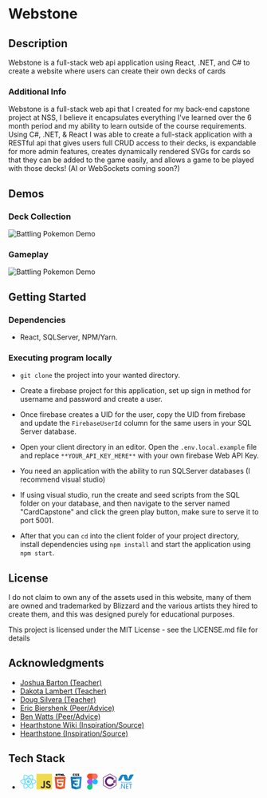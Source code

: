 # Webstone

## Description

Webstone is a full-stack web api application using React, .NET, and C# to create a website where users can create their own decks of cards

### Additional Info

Webstone is a full-stack web api that I created for my back-end capstone project at NSS, I believe it encapsulates everything I've learned over the 6 month period and my ability to learn outside of the course requirements. Using C#, .NET, & React I was able to create a full-stack application with a RESTful api that gives users full CRUD access to their decks, is expandable for more admin features, creates dynamically rendered SVGs for cards so that they can be added to the game easily, and allows a game to be played with those decks! (AI or WebSockets coming soon?)

## Demos

### Deck Collection

![Battling Pokemon Demo](/Demos/deck-creation.gif)

### Gameplay

![Battling Pokemon Demo](/Demos/gameplay.gif)

## Getting Started

### Dependencies

- React, SQLServer, NPM/Yarn.

### Executing program locally

- `git clone` the project into your wanted directory.

- Create a firebase project for this application, set up sign in method for username and password and create a user.

- Once firebase creates a UID for the user, copy the UID from firebase and update the `FirebaseUserId` column for the same users in your SQL Server database.

- Open your client directory in an editor. Open the `.env.local.example` file and replace `**YOUR_API_KEY_HERE**` with your own firebase Web API Key.

- You need an application with the ability to run SQLServer databases (I recommend visual studio)

- If using visual studio, run the create and seed scripts from the SQL folder on your database, and then navigate to the server named "CardCapstone" and click the green play button, make sure to serve it to port 5001.

- After that you can `cd` into the client folder of your project directory, install dependencies using `npm install` and start the application using `npm start`.

## License

I do not claim to own any of the assets used in this website, many of them are owned and trademarked by Blizzard and the various artists they hired to create them, and this was designed purely for educational purposes.

This project is licensed under the MIT License - see the LICENSE.md file for details

## Acknowledgments

- [Joshua Barton (Teacher)](https://github.com/joshdbarton)
- [Dakota Lambert (Teacher)](https://www.linkedin.com/in/dakotashaynelambert/)
- [Doug Silvera (Teacher)](https://www.linkedin.com/in/douglas-silvera-551104a1/)
- [Eric Biershenk (Peer/Advice)](https://www.linkedin.com/in/eric-bierschenk-b38ab71b3/)
- [Ben Watts (Peer/Advice)](https://www.linkedin.com/in/ben-watts9/)
- [Hearthstone Wiki (Inspiration/Source)](https://hearthstone.fandom.com/wiki/Hearthstone_Wiki)
- [Hearthstone (Inspiration/Source)](https://hearthstone.blizzard.com/en-us)

## Tech Stack

- <nobr><img width ='32px' src ='https://raw.githubusercontent.com/devicons/devicon/1119b9f84c0290e0f0b38982099a2bd027a48bf1/icons/react/react-original.svg'><img width ='32px' src ='https://raw.githubusercontent.com/devicons/devicon/master/icons/javascript/javascript-original.svg'><img width ='32px' src ='https://raw.githubusercontent.com/devicons/devicon/master/icons/html5/html5-original-wordmark.svg'><img width ='32px' src ='https://raw.githubusercontent.com/devicons/devicon/master/icons/css3/css3-original-wordmark.svg'><img width ='32px' src ='https://github.com/devicons/devicon/blob/master/icons/figma/figma-original.svg'>
  <img width ='32px' src ='https://github.com/devicons/devicon/blob/master/icons/csharp/csharp-line.svg'><img width ='32px' src ='https://github.com/devicons/devicon/blob/master/icons/dot-net/dot-net-plain-wordmark.svg'>

